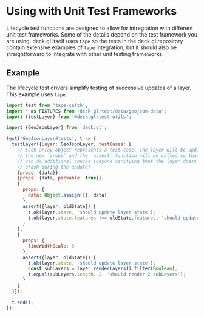 # Using with Unit Test Frameworks

Lifecycle test functions are designed to allow for intregration with different unit test frameworks. Some of the details depend on the test framework you are using. deck.gl itself uses `tape` so the tests in the deck.gl repository contain extensive examples of `tape` integration, but it should also be straightforward to integrate with other unit testing frameworks.


## Example

The lifecycle test drivers simplify testing of successive updates of a layer. This example uses `tape`.
```js
import test from 'tape-catch';
import * as FIXTURES from 'deck.gl/test/data/geojson-data';
import {testLayer} from '@deck.gl/test-utils';

import {GeoJsonLayer} from 'deck.gl';

test('GeoJsonLayer#tests', t => {
  testLayer({Layer: GeoJsonLayer, testCases: [
  	// Each array object represents a test case. The layer will be updated with
  	// the new `props` and the `assert` function will be called so that the application
  	// can do additional checks (beyond verifying that the layer doesn't
  	// crash during the update)
    {props: {data}},
    {props: {data, pickable: true}},
    {
      props: {
        data: Object.assign({}, data)
      },
      assert({layer, oldState}) {
        t.ok(layer.state, 'should update layer state');
        t.ok(layer.state.features !== oldState.features, 'should update features');
      }
    },
    {
      props: {
        lineWidthScale: 3
      },
      assert({layer, oldState}) {
        t.ok(layer.state, 'should update layer state');
        const subLayers = layer.renderLayers().filter(Boolean);
        t.equal(subLayers.length, 2, 'should render 2 subLayers');
      }
    }
  ]});

  t.end();
});
```
